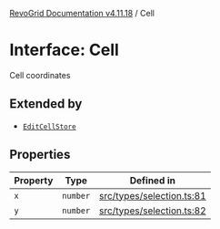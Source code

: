 [RevoGrid Documentation v4.11.18](README.md) / Cell

# Interface: Cell

Cell coordinates

## Extended by

- [`EditCellStore`](Interface.EditCellStore.md)

## Properties

| Property | Type | Defined in |
| ------ | ------ | ------ |
| `x` | `number` | [src/types/selection.ts:81](https://github.com/revolist/revogrid/blob/1653ad6831cb8c4a18b49e381a14df0c317a2084/src/types/selection.ts#L81) |
| `y` | `number` | [src/types/selection.ts:82](https://github.com/revolist/revogrid/blob/1653ad6831cb8c4a18b49e381a14df0c317a2084/src/types/selection.ts#L82) |
